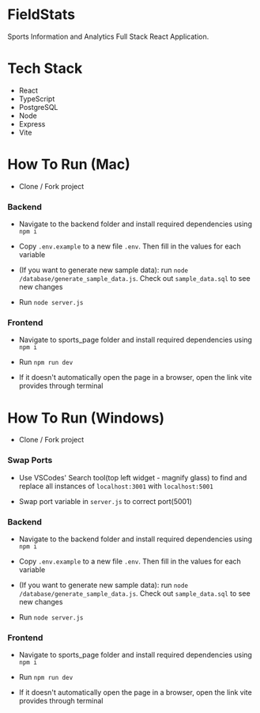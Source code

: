 # FieldStats

Sports Information and Analytics Full Stack React Application. 

# Tech Stack
- React
- TypeScript
- PostgreSQL
- Node
- Express
- Vite

# How To Run (Mac)

- Clone / Fork project

### Backend

- Navigate to the backend folder and install required dependencies using `npm i`

- Copy `.env.example` to a new file  `.env`. Then fill in the values for each variable

- (If you want to generate new sample data): run `node /database/generate_sample_data.js`. Check out `sample_data.sql` to see new changes

- Run `node server.js`

### Frontend

- Navigate to sports_page folder and install required dependencies using `npm i`

- Run `npm run dev`

- If it doesn't automatically open the page in a browser, open the link vite provides through terminal 

# How To Run (Windows)

- Clone / Fork project

### Swap Ports
- Use VSCodes' Search tool(top left widget - magnify glass) to find and replace all instances of `localhost:3001` with `localhost:5001`

- Swap port variable in `server.js` to correct port(5001)


### Backend

- Navigate to the backend folder and install required dependencies using `npm i`

- Copy `.env.example` to a new file  `.env`. Then fill in the values for each variable

- (If you want to generate new sample data): run `node /database/generate_sample_data.js`. Check out `sample_data.sql` to see new changes

- Run `node server.js`

### Frontend

- Navigate to sports_page folder and install required dependencies using `npm i`

- Run `npm run dev`

- If it doesn't automatically open the page in a browser, open the link vite provides through terminal 